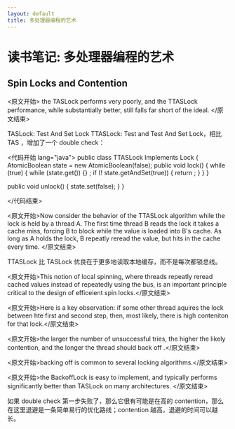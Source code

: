 ```yaml
---
layout: default
title: 多处理器编程的艺术
---
```


# 读书笔记: 多处理器编程的艺术


## Spin Locks and Contention

<原文开始>
the TASLock performs very poorly, and the TTASLock performance, while substantially better, still falls far short of the ideal.
</原文结束>

TASLock: Test And Set Lock
TTASLock: Test and Test And Set Lock，相比 TAS ，增加了一个 double check：


<代码开始 lang="java">
public class TTASLock Implements Lock {
  AtomicBoolean state = new AtomicBoolean(false);
  public void lock() {
    while (true) {
      while (state.get()) {} ;
      if (! state.getAndSet(true)) {
        return ;
      }
    }
  }

  public void unlock() {
    state.set(false);
  }
}

</代码结束>

<原文开始>Now consider the behavior of the TTASLock algorithm while the lock is held by a thread A. The first time thread B reads the lock it takes a cache miss, forcing B to block while the value is loaded into B's cache. As long as A holds the lock, B repeatly reread the value, but hits in the cache every time. </原文结束>

TTASLock 比 TASLock 优良在于更多地读取本地缓存，而不是每次都锁总线。

<原文开始>This notion of local spinning, where threads repeatly reread cached values instead of repeatedly using the bus, is an important principle critical to the design of efficeient spin locks.</原文结束>

<原文开始>Here is a key observation: if some other thread aquires the lock between hte first and second step, then, most likely, there is high conteniton for that lock.</原文结束>

<原文开始>the larger the number of unsuccessful tries, the higher the likely contention, and the longer the thread should back off .</原文结束>

<原文开始>backing off is common to several locking algorithms.</原文结束>

<原文开始>the BackoffLock is easy to implement, and typically performs significantly better than TASLock on many architectures. </原文结束>

如果 double check 第一步失败了，那么它很有可能是在高的 contention，那么在这里退避是一条简单易行的优化路线；contention 越高，退避的时间可以越长。